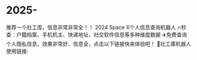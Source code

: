 # 2025-
推荐一个社工库，信息非常非常全！！  2024 Space X个人信息查询机器人  🔥秒查：户籍档案、手机机主、快递地址、社交软件信息等多种维度数据  ✈️免费查询个人隐私信息，效果非常好、信息全，点击以下链接快来体验吧！  🎉社工庫机器人使用链接:
